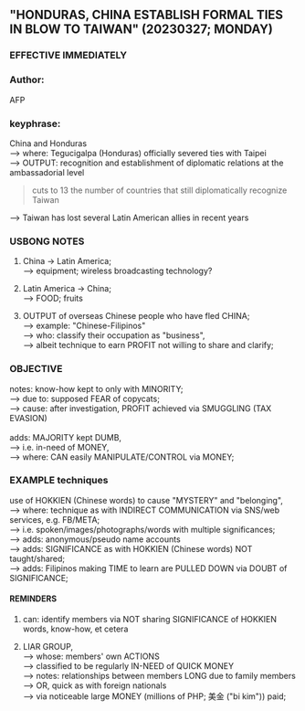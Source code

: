 ## "HONDURAS, CHINA ESTABLISH FORMAL TIES IN BLOW TO TAIWAN" (20230327; MONDAY)

### EFFECTIVE IMMEDIATELY

### Author: 

AFP

### keyphrase: 

China and Honduras<br/>
--> where: Tegucigalpa (Honduras) officially severed ties with Taipei<br/>
--> OUTPUT: recognition and establishment of diplomatic relations at the ambassadorial level

> cuts to 13 the number of countries that still diplomatically recognize Taiwan

--> Taiwan has lost several Latin American allies in recent years

### USBONG NOTES

1) China -> Latin America;<br/>
--> equipment; wireless broadcasting technology?

2) Latin America -> China;<br/>
--> FOOD; fruits

3) OUTPUT of overseas Chinese people who have fled CHINA;<br/>
--> example: "Chinese-Filipinos"<br/> 
--> who: classify their occupation as "business",<br/>
--> albeit technique to earn PROFIT not willing to share and clarify;<br/>

### OBJECTIVE

notes: know-how kept to only with MINORITY; <br/>
--> due to: supposed FEAR of copycats;<br/>
--> cause: after investigation, PROFIT achieved via SMUGGLING (TAX EVASION)<br/>
<br/>
adds: MAJORITY kept DUMB,<br/>
--> i.e. in-need of MONEY,<br/>
--> where: CAN easily MANIPULATE/CONTROL via MONEY;

### EXAMPLE techniques

use of HOKKIEN (Chinese words) to cause "MYSTERY" and "belonging",<br/>
--> where: technique as with INDIRECT COMMUNICATION via SNS/web services, e.g. FB/META;<br/>
--> i.e. spoken/images/photographs/words with multiple significances;<br/>
--> adds: anonymous/pseudo name accounts<br/>
--> adds: SIGNIFICANCE as with HOKKIEN (Chinese words) NOT taught/shared;<br/>
--> adds: Filipinos making TIME to learn are PULLED DOWN via DOUBT of SIGNIFICANCE;<br/>

#### REMINDERS

1) can: identify members via NOT sharing SIGNIFICANCE of HOKKIEN words, know-how, et cetera

2) LIAR GROUP,<br/>
--> whose: members' own ACTIONS <br/>
--> classified to be regularly IN-NEED of QUICK MONEY<br/>
--> notes: relationships between members LONG due to family members<br/>
--> OR, quick as with foreign nationals<br/>
--> via noticeable large MONEY (millions of PHP; 美金 ("bi kim")) paid;
